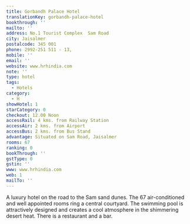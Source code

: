 ```yaml
---
title: Gorbandh Palace Hotel
translationKey: gorbandh-palace-hotel
bookthrough: ''
mailto: ''
address: No.1 Tourist Complex  Sam Road
city: Jaisalmer
postalcode: 345 001
phone: 2992-251 511 - 13,
mobile: ''
email: ''
website: www.hrhindia.com
note: ''
type: hotel
tags:
  - Hotels
category:
  - H
showHotel: 1
starCategory: 0
checkout: 12.00 Noon
accessRail: 4 kms. from Railway Station
accessAir: 2 kms. from Airport
accessBus: 2 kms. from Bus Stand
advantage: Situated on Sam Road, Jaisalmer
rooms: 67
ranking: 0
bookThrough: ''
gstType: 0
gstin: ''
www: www.hrhindia.com
web: 1
mailTo: ''
---
```







A luxury hotel on the road to the Sam sand dunes. The 67 air-conditioned and well appointed rooms ring a central courtyard. The swimming pool is attractively designed and creates a cool atmosphere in the shimmering desert heat. There is a restaurant and a bar.